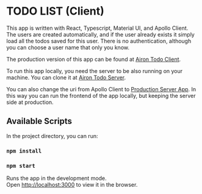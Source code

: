# TODO LIST (Client)

This app is written with React, Typescript, Material UI, and Apollo Client. The users are created automatically, and if the user already exists it simply load all the todos saved for this user. There is no authentication, although you can choose a user name that only you know.

The production version of this app can be found at [Airon Todo Client](https://airon-todo-client.netlify.app/).

To run this app locally, you need the server to be also running on your machine. You can clone it at [Airon Todo Server](https://github.com/aironherbert/todo).

You can also change the uri from Apollo Client to [Production Server App](https://misty-voice-2266.fly.dev/api). In this way you can run the frontend of the app locally, but keeping the server side at production.

## Available Scripts

In the project directory, you can run:

### `npm install`

### `npm start`

Runs the app in the development mode.\
Open [http://localhost:3000](http://localhost:3000) to view it in the browser.



